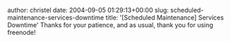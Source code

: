 author: christel
date: 2004-09-05 01:29:13+00:00
slug: scheduled-maintenance-services-downtime
title: '[Scheduled Maintenance] Services Downtime'
Thanks for your patience, and as usual, thank you for using freenode!
